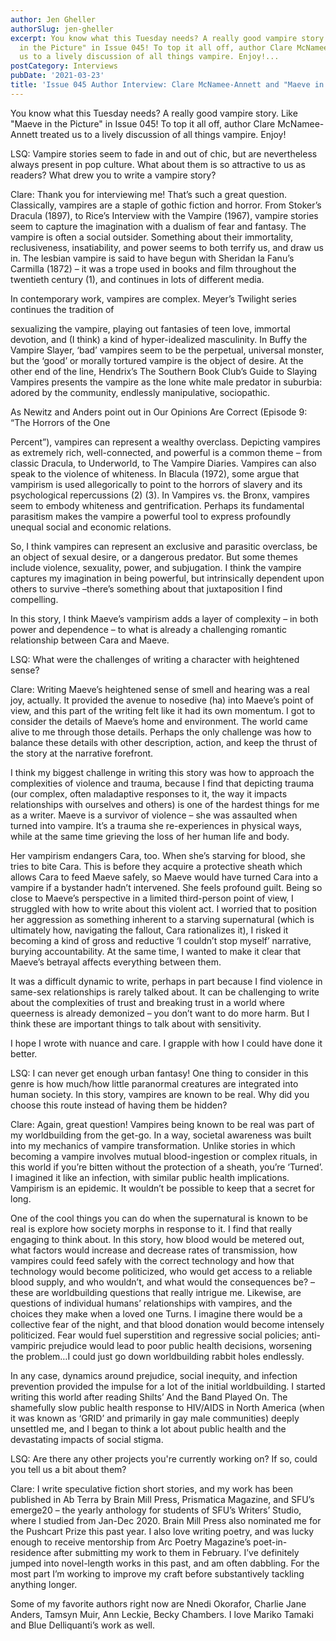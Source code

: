 ```yaml
---
author: Jen Gheller
authorSlug: jen-gheller
excerpt: You know what this Tuesday needs? A really good vampire story. Like "Maeve
  in the Picture" in Issue 045! To top it all off, author Clare McNamee-Annett treated
  us to a lively discussion of all things vampire. Enjoy!...
postCategory: Interviews
pubDate: '2021-03-23'
title: 'Issue 045 Author Interview: Clare McNamee-Annett and "Maeve in the Picture"'
---
```

You know what this Tuesday needs? A really good vampire story. Like "Maeve in the Picture" in Issue 045! To top it all off, author Clare McNamee-Annett treated us to a lively discussion of all things vampire. Enjoy!

LSQ: Vampire stories seem to fade in and out of chic, but are nevertheless always present in pop culture. What about them is so attractive to us as readers? What drew you to write a vampire story?

Clare: Thank you for interviewing me! That’s such a great question. Classically, vampires are a staple of gothic fiction and horror. From Stoker’s Dracula (1897), to Rice’s Interview with the Vampire (1967), vampire stories seem to capture the imagination with a dualism of fear and fantasy. The vampire is often a social outsider. Something about their immortality, reclusiveness, insatiability, and power seems to both terrify us, and draw us in. The lesbian vampire is said to have begun with Sheridan la Fanu’s Carmilla (1872) – it was a trope used in books and film throughout the twentieth century (1), and continues in lots of different media.

In contemporary work, vampires are complex. Meyer’s Twilight series continues the tradition of

sexualizing the vampire, playing out fantasies of teen love, immortal devotion, and (I think) a kind of hyper-idealized masculinity. In Buffy the Vampire Slayer, ‘bad’ vampires seem to be the perpetual, universal monster, but the ‘good’ or morally tortured vampire is the object of desire. At the other end of the line, Hendrix’s The Southern Book Club’s Guide to Slaying Vampires presents the vampire as the lone white male predator in suburbia: adored by the community, endlessly manipulative, sociopathic.

As Newitz and Anders point out in Our Opinions Are Correct (Episode 9: “The Horrors of the One

Percent”), vampires can represent a wealthy overclass. Depicting vampires as extremely rich, well-connected, and powerful is a common theme – from classic Dracula, to Underworld, to The Vampire Diaries. Vampires can also speak to the violence of whiteness. In Blacula (1972), some argue that vampirism is used allegorically to point to the horrors of slavery and its psychological repercussions (2) (3). In Vampires vs. the Bronx, vampires seem to embody whiteness and gentrification. Perhaps its fundamental parasitism makes the vampire a powerful tool to express profoundly unequal social and economic relations.

So, I think vampires can represent an exclusive and parasitic overclass, be an object of sexual desire, or a dangerous predator. But some themes include violence, sexuality, power, and subjugation. I think the vampire captures my imagination in being powerful, but intrinsically dependent upon others to survive –there’s something about that juxtaposition I find compelling.

In this story, I think Maeve’s vampirism adds a layer of complexity – in both power and dependence – to what is already a challenging romantic relationship between Cara and Maeve.

LSQ: What were the challenges of writing a character with heightened sense?

Clare: Writing Maeve’s heightened sense of smell and hearing was a real joy, actually. It provided the avenue to nosedive (ha) into Maeve’s point of view, and this part of the writing felt like it had its own momentum. I got to consider the details of Maeve’s home and environment. The world came alive to me through those details. Perhaps the only challenge was how to balance these details with other description, action, and keep the thrust of the story at the narrative forefront.

I think my biggest challenge in writing this story was how to approach the complexities of violence and trauma, because I find that depicting trauma (our complex, often maladaptive responses to it, the way it impacts relationships with ourselves and others) is one of the hardest things for me as a writer. Maeve is a survivor of violence – she was assaulted when turned into vampire. It’s a trauma she re-experiences in physical ways, while at the same time grieving the loss of her human life and body.

Her vampirism endangers Cara, too. When she’s starving for blood, she tries to bite Cara. This is before they acquire a protective sheath which allows Cara to feed Maeve safely, so Maeve would have turned Cara into a vampire if a bystander hadn’t intervened. She feels profound guilt. Being so close to Maeve’s perspective in a limited third-person point of view, I struggled with how to write about this violent act. I worried that to position her aggression as something inherent to a starving supernatural (which is ultimately how, navigating the fallout, Cara rationalizes it), I risked it becoming a kind of gross and reductive ‘I couldn’t stop myself’ narrative, burying accountability. At the same time, I wanted to make it clear that Maeve’s betrayal affects everything between them.

It was a difficult dynamic to write, perhaps in part because I find violence in same-sex relationships is rarely talked about. It can be challenging to write about the complexities of trust and breaking trust in a world where queerness is already demonized – you don’t want to do more harm. But I think these are important things to talk about with sensitivity.

I hope I wrote with nuance and care. I grapple with how I could have done it better.

LSQ: I can never get enough urban fantasy! One thing to consider in this genre is how much/how little paranormal creatures are integrated into human society. In this story, vampires are known to be real. Why did you choose this route instead of having them be hidden?

Clare: Again, great question! Vampires being known to be real was part of my worldbuilding from the get-go. In a way, societal awareness was built into my mechanics of vampire transformation. Unlike stories in which becoming a vampire involves mutual blood-ingestion or complex rituals, in this world if you’re bitten without the protection of a sheath, you’re ‘Turned’. I imagined it like an infection, with similar public health implications. Vampirism is an epidemic. It wouldn’t be possible to keep that a secret for long.

One of the cool things you can do when the supernatural is known to be real is explore how society morphs in response to it. I find that really engaging to think about. In this story, how blood would be metered out, what factors would increase and decrease rates of transmission, how vampires could feed safely with the correct technology and how that technology would become politicized, who would get access to a reliable blood supply, and who wouldn’t, and what would the consequences be? – these are worldbuilding questions that really intrigue me. Likewise, are questions of individual humans’ relationships with vampires, and the choices they make when a loved one Turns. I imagine there would be a collective fear of the night, and that blood donation would become intensely politicized. Fear would fuel superstition and regressive social policies; anti-vampiric prejudice would lead to poor public health decisions, worsening the problem…I could just go down worldbuilding rabbit holes endlessly.

In any case, dynamics around prejudice, social inequity, and infection prevention provided the impulse for a lot of the initial worldbuilding. I started writing this world after reading Shilts’ And the Band Played On. The shamefully slow public health response to HIV/AIDS in North America (when it was known as ‘GRID’ and primarily in gay male communities) deeply unsettled me, and I began to think a lot about public health and the devastating impacts of social stigma.

LSQ: Are there any other projects you're currently working on? If so, could you tell us a bit about them?

Clare: I write speculative fiction short stories, and my work has been published in Ab Terra by Brain Mill Press, Prismatica Magazine, and SFU’s emerge20 – the yearly anthology for students of SFU’s Writers’ Studio, where I studied from Jan-Dec 2020. Brain Mill Press also nominated me for the Pushcart Prize this past year. I also love writing poetry, and was lucky enough to receive mentorship from Arc Poetry Magazine’s poet-in-residence after submitting my work to them in February. I’ve definitely jumped into novel-length works in this past, and am often dabbling. For the most part I’m working to improve my craft before substantively tackling anything longer.

Some of my favorite authors right now are Nnedi Okorafor, Charlie Jane Anders, Tamsyn Muir, Ann Leckie, Becky Chambers. I love Mariko Tamaki and Blue Delliquanti’s work as well.